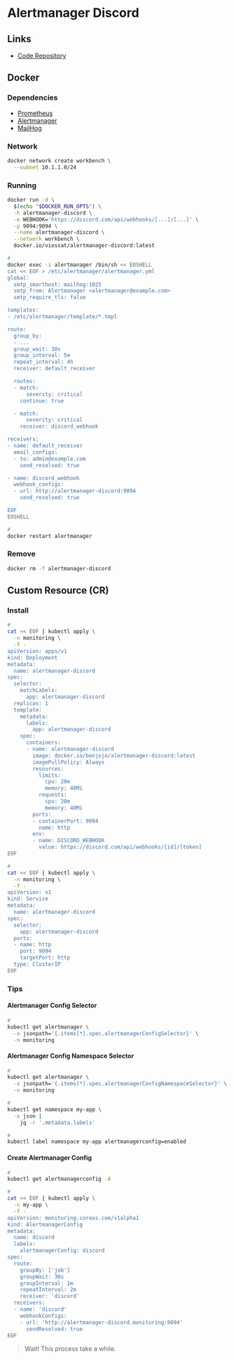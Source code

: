 # Alertmanager Discord

<!--
https://github.com/muqtadir/prometheus-values/blob/main/prometheus-operator/plat-alertmanager-config.yml
-->

## Links

- [Code Repository](https://github.com/viossat/alertmanager-discord)

## Docker

### Dependencies

- [Prometheus](/prometheus/README.md)
- [Alertmanager](/prometheus/prometheus-alertmanager.md)
- [MailHog](/mailhog.md)

### Network

```sh
docker network create workbench \
  --subnet 10.1.1.0/24
```

### Running

```sh
docker run -d \
  $(echo "$DOCKER_RUN_OPTS") \
  -h alertmanager-discord \
  -e WEBHOOK='https://discord.com/api/webhooks/[...]/[...]' \
  -p 9094:9094 \
  --name alertmanager-discord \
  --network workbench \
  docker.io/viossat/alertmanager-discord:latest
```

```sh
#
docker exec -i alertmanager /bin/sh << EOSHELL
cat << EOF > /etc/alertmanager/alertmanager.yml
global:
  smtp_smarthost: mailhog:1025
  smtp_from: Alertmanager <alertmanager@example.com>
  smtp_require_tls: false

templates:
- /etc/alertmanager/template/*.tmpl

route:
  group_by:
  - ...
  group_wait: 30s
  group_interval: 5m
  repeat_interval: 4h
  receiver: default_receiver

  routes:
  - match:
      severity: critical
    continue: true

  - match:
      severity: critical
    receiver: discord_webhook

receivers:
- name: default_receiver
  email_configs:
  - to: admin@example.com
    send_resolved: true

- name: discord_webhook
  webhook_configs:
  - url: http://alertmanager-discord:9094
    send_resolved: true

EOF
EOSHELL

#
docker restart alertmanager
```

<!--
inhibit_rules:
- source_match:
    severity: 'critical'
  target_match:
    severity: 'warning'
  equal: ['app_type', 'category']

inhibit_rules:
- source_match:
    severity: 'critical'
  target_match:
    severity: 'warning'
  equal: ['alertname', 'dev', 'instance']
-->

### Remove

```sh
docker rm -f alertmanager-discord
```

## Custom Resource (CR)

### Install

```sh
#
cat << EOF | kubectl apply \
  -n monitoring \
  -f -
apiVersion: apps/v1
kind: Deployment
metadata:
  name: alertmanager-discord
spec:
  selector:
    matchLabels:
      app: alertmanager-discord
  replicas: 1
  template:
    metadata:
      labels:
        app: alertmanager-discord
    spec:
      containers:
      - name: alertmanager-discord
        image: docker.io/benjojo/alertmanager-discord:latest
        imagePullPolicy: Always
        resources:
          limits:
            cpu: 20m
            memory: 40Mi
          requests:
            cpu: 20m
            memory: 40Mi
        ports:
        - containerPort: 9094
          name: http
        env:
        - name: DISCORD_WEBHOOK
          value: https://discord.com/api/webhooks/[id]/[token]
EOF

#
cat << EOF | kubectl apply \
  -n monitoring \
  -f -
apiVersion: v1
kind: Service
metadata:
  name: alertmanager-discord
spec:
  selector:
    app: alertmanager-discord
  ports:
  - name: http
    port: 9094
    targetPort: http
  type: ClusterIP
EOF
```

### Tips

#### Alertmanager Config Selector

```sh
#
kubectl get alertmanager \
  -o jsonpath='{.items[*].spec.alertmanagerConfigSelector}' \
  -n monitoring
```

#### Alertmanager Config Namespace Selector

```sh
#
kubectl get alertmanager \
  -o jsonpath='{.items[*].spec.alertmanagerConfigNamespaceSelector}' \
  -n monitoring

#
kubectl get namespace my-app \
  -o json |
    jq -r '.metadata.labels'

#
kubectl label namespace my-app alertmanagerconfig=enabled
```

#### Create Alertmanager Config

```sh
#
kubectl get alertmanagerconfig -A

#
cat << EOF | kubectl apply \
  -n my-app \
  -f -
apiVersion: monitoring.coreos.com/v1alpha1
kind: AlertmanagerConfig
metadata:
  name: discord
  labels:
    alertmanagerConfig: discord
spec:
  route:
    groupBy: ['job']
    groupWait: 30s
    groupInterval: 1m
    repeatInterval: 2m
    receiver: 'discord'
  receivers:
  - name: 'discord'
    webhookConfigs:
    - url: 'http://alertmanager-discord.monitoring:9094'
      sendResolved: true
EOF
```

> Wait! This process take a while.
